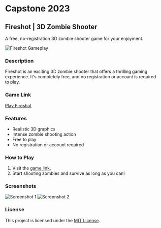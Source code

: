 # Capstone 2023

## Fireshot | 3D Zombie Shooter
A free, no-registration 3D zombie shooter game for your enjoyment.

![Fireshot Gameplay](link_to_gameplay_screenshot.png)

### Description
Fireshot is an exciting 3D zombie shooter that offers a thrilling gaming experience. It's completely free, and no registration or account is required to play.

### Game Link
[Play Fireshot](https://theactualzenaldv2.github.io/Game-Development-2023/assignments/capstone/fireshot.html)

### Features
- Realistic 3D graphics
- Intense zombie shooting action
- Free to play
- No registration or account required

### How to Play
1. Visit the [game link](https://theactualzenaldv2.github.io/Game-Development-2023/assignments/capstone/fireshot.html).
2. Start shooting zombies and survive as long as you can!

### Screenshots
![Screenshot 1](link_to_screenshot1.png)
![Screenshot 2](link_to_screenshot2.png)

### License
This project is licensed under the [MIT License](LICENSE.md).
